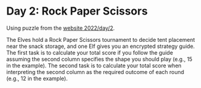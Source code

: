 # Day 2: Rock Paper Scissors 

Using puzzle from the [website 2022/day/2](https://adventofcode.com/2022/day/2).

The Elves hold a Rock Paper Scissors tournament to decide tent placement near the snack storage, and one Elf gives you an encrypted strategy guide. The first task is to calculate your total score if you follow the guide assuming the second column specifies the shape you should play (e.g., 15 in the example). The second task is to calculate your total score when interpreting the second column as the required outcome of each round (e.g., 12 in the example).
